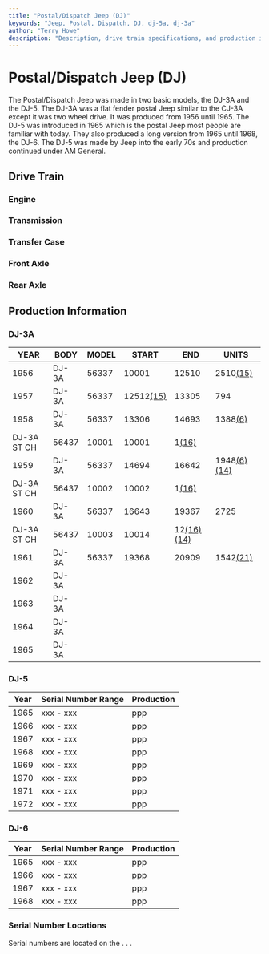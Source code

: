 ```yaml
---
title: "Postal/Dispatch Jeep (DJ)"
keywords: "Jeep, Postal, Dispatch, DJ, dj-5a, dj-3a"
author: "Terry Howe"
description: "Description, drive train specifications, and production information for the Jeep Postal/Dispatch Jeep (DJ)"
---
```

# Postal/Dispatch Jeep (DJ)

The Postal/Dispatch Jeep was made in two basic models, the DJ-3A and the DJ-5. The DJ-3A was a flat fender postal Jeep similar to the CJ-3A except it was two wheel drive. It was produced from 1956 until 1965. The DJ-5 was introduced in 1965 which is the postal Jeep most people are familiar with today. They also produced a long version from 1965 until 1968, the DJ-6. The DJ-5 was made by Jeep into the early 70s and production continued under AM General. 

## Drive Train

### Engine

### Transmission

### Transfer Case

### Front Axle

### Rear Axle

## Production Information

### DJ-3A

| YEAR        | BODY  | MODEL | START                             | END                                                        | UNITS                                                      |
|-------------|-------|-------|-----------------------------------|------------------------------------------------------------|------------------------------------------------------------|
| 1956        | DJ-3A | 56337 | 10001                             | 12510                                                      | 2510[(15)](/history/#15)                           |
| 1957        | DJ-3A | 56337 | 12512[(15)](/history/#15) | 13305                                                      | 794                                                        |
| 1958        | DJ-3A | 56337 | 13306                             | 14693                                                      | 1388[(6)](/history/#6)                             |
| DJ-3A ST CH | 56437 | 10001 | 10001                             | 1[(16)](/history/#16)                              |                                                            |
| 1959        | DJ-3A | 56337 | 14694                             | 16642                                                      | 1948[(6)](/history/#6)[(14)](/history/#14) |
| DJ-3A ST CH | 56437 | 10002 | 10002                             | 1[(16)](/history/#16)                              |                                                            |
| 1960        | DJ-3A | 56337 | 16643                             | 19367                                                      | 2725                                                       |
| DJ-3A ST CH | 56437 | 10003 | 10014                             | 12[(16)](/history/#16)[(14)](/history/#14) |                                                            |
| 1961        | DJ-3A | 56337 | 19368                             | 20909                                                      | 1542[(21)](/history/#21)                           |
| 1962        | DJ-3A |       |                                   |                                                            |                                                            |
| 1963        | DJ-3A |       |                                   |                                                            |                                                            |
| 1964        | DJ-3A |       |                                   |                                                            |                                                            |
| 1965        | DJ-3A |       |                                   |                                                            |                                                            |

### DJ-5

| Year | Serial Number Range | Production |
|------|---------------------|------------|
| 1965 | xxx - xxx           | ppp        |
| 1966 | xxx - xxx           | ppp        |
| 1967 | xxx - xxx           | ppp        |
| 1968 | xxx - xxx           | ppp        |
| 1969 | xxx - xxx           | ppp        |
| 1970 | xxx - xxx           | ppp        |
| 1971 | xxx - xxx           | ppp        |
| 1972 | xxx - xxx           | ppp        |

### DJ-6

Year | Serial Number Range  | Production  
---|---|---  
1965 | xxx - xxx | ppp  
1966 | xxx - xxx | ppp  
1967 | xxx - xxx | ppp  
1968 | xxx - xxx | ppp  
  
### Serial Number Locations

Serial numbers are located on the . . .